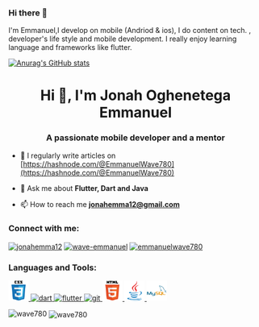 ### Hi there 👋

I'm Emmanuel,I develop on mobile (Andriod & ios),  I do content on tech. , developer's life style and mobile development. I really enjoy learning language and frameworks like flutter.

[![Anurag's GitHub stats](https://github-readme-stats.vercel.app/api?username=Wave780)](https://github.com/anuraghazra/github-readme-stats)

<h1 align="center">Hi 👋, I'm Jonah Oghenetega Emmanuel</h1>
<h3 align="center">A passionate mobile developer and a mentor</h3>

- 📝 I regularly write articles on [https://hashnode.com/@EmmanuelWave780](https://hashnode.com/@EmmanuelWave780)

- 💬 Ask me about **Flutter, Dart and Java**

- 📫 How to reach me **jonahemma12@gmail.com**

<h3 align="left">Connect with me:</h3>
<p align="left">
<a href="https://twitter.com/jonahemma12" target="blank"><img align="center" src="https://raw.githubusercontent.com/rahuldkjain/github-profile-readme-generator/master/src/images/icons/Social/twitter.svg" alt="jonahemma12" height="30" width="40" /></a>
<a href="https://linkedin.com/in/wave-emmanuel" target="blank"><img align="center" src="https://raw.githubusercontent.com/rahuldkjain/github-profile-readme-generator/master/src/images/icons/Social/linked-in-alt.svg" alt="wave-emmanuel" height="30" width="40" /></a>
<a href="https://hashnode.com/emmanuelwave780" target="blank"><img align="center" src="https://raw.githubusercontent.com/rahuldkjain/github-profile-readme-generator/master/src/images/icons/Social/hashnode.svg" alt="emmanuelwave780" height="30" width="40" /></a>
</p>

<h3 align="left">Languages and Tools:</h3>
<p align="left"> <a href="https://www.w3schools.com/css/" target="_blank" rel="noreferrer"> <img src="https://raw.githubusercontent.com/devicons/devicon/master/icons/css3/css3-original-wordmark.svg" alt="css3" width="40" height="40"/> </a> <a href="https://dart.dev" target="_blank" rel="noreferrer"> <img src="https://www.vectorlogo.zone/logos/dartlang/dartlang-icon.svg" alt="dart" width="40" height="40"/> </a> <a href="https://flutter.dev" target="_blank" rel="noreferrer"> <img src="https://www.vectorlogo.zone/logos/flutterio/flutterio-icon.svg" alt="flutter" width="40" height="40"/> </a> <a href="https://git-scm.com/" target="_blank" rel="noreferrer"> <img src="https://www.vectorlogo.zone/logos/git-scm/git-scm-icon.svg" alt="git" width="40" height="40"/> </a> <a href="https://www.w3.org/html/" target="_blank" rel="noreferrer"> <img src="https://raw.githubusercontent.com/devicons/devicon/master/icons/html5/html5-original-wordmark.svg" alt="html5" width="40" height="40"/> </a> <a href="https://www.java.com" target="_blank" rel="noreferrer"> <img src="https://raw.githubusercontent.com/devicons/devicon/master/icons/java/java-original.svg" alt="java" width="40" height="40"/> </a> <a href="https://www.mysql.com/" target="_blank" rel="noreferrer"> <img src="https://raw.githubusercontent.com/devicons/devicon/master/icons/mysql/mysql-original-wordmark.svg" alt="mysql" width="40" height="40"/> </a> </p>

<p><img align="left" src="https://github-readme-stats.vercel.app/api/top-langs?username=wave780&show_icons=true&locale=en&layout=compact" alt="wave780" /></p>

<p>&nbsp;<img align="center" src="https://github-readme-stats.vercel.app/api?username=wave780&show_icons=true&locale=en" alt="wave780" /></p>
